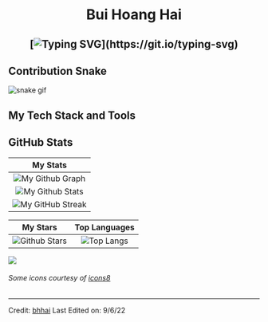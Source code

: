 <h1 align="center">
Bui Hoang Hai

  
  <h2 align="center">
    
[![Typing SVG](https://readme-typing-svg.herokuapp.com?duration=3000&center=true&width=450&lines=Welcome+to+my+Github+Page!;I'm+Bui+Hoang+Hai.;I'm+a+student+in+Hanoi.;I'm+always+expanding+my+tech+stack!)](https://git.io/typing-svg)


## Contribution Snake 
![snake gif](https://github.com/null3000/null3000/blob/output/github-contribution-grid-snake.svg)

## My Tech Stack and Tools




	
## GitHub Stats


|                                                                     My Stats                                                                     |
|:------------------------------------------------------------------------------------------------------------------------------------------------------:|
| ![My Github Graph](https://activity-graph.herokuapp.com/graph?username=bhhai&theme=react-dark&hide_border=true&area=true) |
| ![My Github Stats](https://github-readme-stats.vercel.app/api?username=bhhai&show_icons=true&theme=algolia)              | 
| ![My GitHub Streak](https://github-readme-streak-stats.herokuapp.com/?user=bhhai&theme=algolia)                    | 
    

|                                                                                                      My Stars                                                                                                       |                                                           Top Languages                                                           |      
|:-------------------------------------------------------------------------------------------------------------------------------------------------------------------------------------------------------------------------:|:---------------------------------------------------------------------------------------------------------------------------------:|
| ![Github Stars](https://github-readme-stats.vercel.app/api?username=bhhai&show_icons=true&locale=en&count_private=true&hide_rank=true&custom_title=My%20GitHub%20Stats&disable_animations=false&theme=algolia)| ![Top Langs](https://github-readme-stats.vercel.app/api/top-langs/?username=bhhai&langs_count=8&theme=algolia)
	
![](https://komarev.com/ghpvc/?username=bhhai&style=flat-square)

###### Some icons courtesy of [icons8](https://icons8.com/)

------
Credit: [bhhai](https://github.com/bhhai)
Last Edited on: 9/6/22
